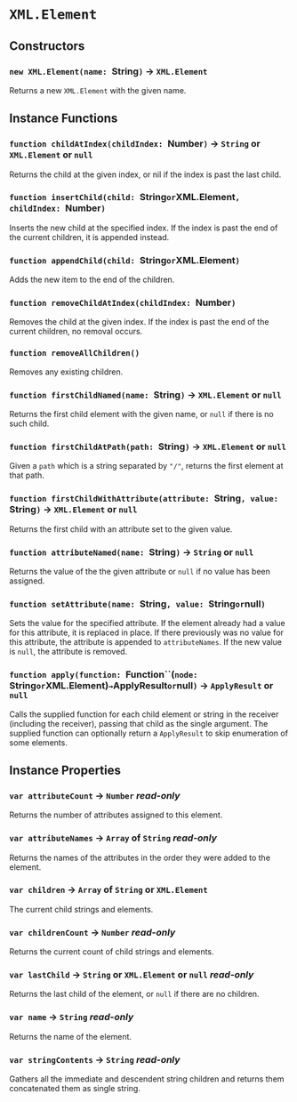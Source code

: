# `XML.Element`

## Constructors

### `new XML.Element(name: `String`)` → `XML.Element`

Returns a new `XML.Element` with the given name.   
  


## Instance Functions

### `function childAtIndex(childIndex: `Number`)` → `String` or `XML.Element` or `null`

Returns the child at the given index, or nil if the index is past the last child.   
  


### `function insertChild(child: `String` or `XML.Element`, childIndex: `Number`)`

Inserts the new child at the specified index. If the index is past the end of the current children, it is appended instead.   
  


### `function appendChild(child: `String` or `XML.Element`)`

Adds the new item to the end of the children.   
  


### `function removeChildAtIndex(childIndex: `Number`)`

Removes the child at the given index. If the index is past the end of the current children, no removal occurs.   
  


### `function removeAllChildren()`

Removes any existing children.   
  


### `function firstChildNamed(name: `String`)` → `XML.Element` or `null`

Returns the first child element with the given name, or `null` if there is no such child.   
  


### `function firstChildAtPath(path: `String`)` → `XML.Element` or `null`

Given a `path` which is a string separated by `"/"`, returns the first element at that path.   
  


### `function firstChildWithAttribute(attribute: `String`, value: `String`)` → `XML.Element` or `null`

Returns the first child with an attribute set to the given value.   
  


### `function attributeNamed(name: `String`)` → `String` or `null`

Returns the value of the the given attribute or `null` if no value has been assigned.   
  


### `function setAttribute(name: `String`, value: `String` or `null`)`

Sets the value for the specified attribute. If the element already had a value for this attribute, it is replaced in place. If there previously was no value for this attribute, the attribute is appended to `attributeNames`. If the new value is `null`, the attribute is removed.   
  


### `function apply(function: `Function``(`‍node: `String` or `XML.Element`‍`)` → `ApplyResult` or `null`)` → `ApplyResult` or `null`

Calls the supplied function for each child element or string in the receiver (including the receiver), passing that child as the single argument. The supplied function can optionally return a `ApplyResult` to skip enumeration of some elements.   
  


## Instance Properties

### `var attributeCount` → `Number` _read-only_

Returns the number of attributes assigned to this element.   
  


### `var attributeNames` → `Array` of `String` _read-only_

Returns the names of the attributes in the order they were added to the element.   
  


### `var children` → `Array` of `String` or `XML.Element`

The current child strings and elements.   
  


### `var childrenCount` → `Number` _read-only_

Returns the current count of child strings and elements.   
  


### `var lastChild` → `String` or `XML.Element` or `null` _read-only_

Returns the last child of the element, or `null` if there are no children.   
  


### `var name` → `String` _read-only_

Returns the name of the element.   
  


### `var stringContents` → `String` _read-only_

Gathers all the immediate and descendent string children and returns them concatenated them as single string.   
  

